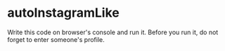 # autoInstagramLike
Write this code on browser's console and run it. Before you run it, do not forget to enter someone's profile.
